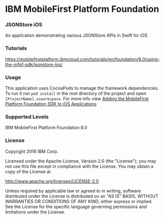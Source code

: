 IBM MobileFirst Platform Foundation
===
### JSONStore iOS
An application demonstrating various JSONStore APIs in Swift for iOS

### Tutorials
https://mobilefirstplatform.ibmcloud.com/tutorials/en/foundation/8.0/using-the-mfpf-sdk/jsonstore-ios/

### Usage
This application uses CocoaPods to manage the framework dependencies. To run it run `pod install` in the root directory of the project and open `[ProjectName].xcworkspace`. For more info view [Adding the MobileFirst Platform Foundation SDK to iOS Applications](https://mobilefirstplatform.ibmcloud.com/tutorials/en/foundation/8.0/adding-the-mfpf-sdk/ios/)

### Supported Levels
IBM MobileFirst Platform Foundation 8.0

### License
Copyright 2016 IBM Corp.

Licensed under the Apache License, Version 2.0 (the "License");
you may not use this file except in compliance with the License.
You may obtain a copy of the License at

http://www.apache.org/licenses/LICENSE-2.0

Unless required by applicable law or agreed to in writing, software
distributed under the License is distributed on an "AS IS" BASIS,
WITHOUT WARRANTIES OR CONDITIONS OF ANY KIND, either express or implied.
See the License for the specific language governing permissions and
limitations under the License.
